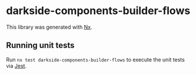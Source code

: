 # darkside-components-builder-flows

This library was generated with [Nx](https://nx.dev).

## Running unit tests

Run `nx test darkside-components-builder-flows` to execute the unit tests via [Jest](https://jestjs.io).
